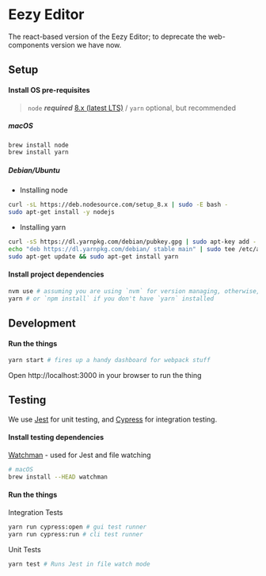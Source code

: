 # Eezy Editor

The react-based version of the Eezy Editor; to deprecate the web-components version we have now.

## Setup

#### Install OS pre-requisites

> `node` ***required*** [8.x (latest LTS)](https://github.com/nodejs/Release#release-schedule) / `yarn` optional, but recommended

##### macOS

```sh
brew install node
brew install yarn
```

##### Debian/Ubuntu

- Installing node

```sh
curl -sL https://deb.nodesource.com/setup_8.x | sudo -E bash -
sudo apt-get install -y nodejs
```

- Installing yarn

```sh
curl -sS https://dl.yarnpkg.com/debian/pubkey.gpg | sudo apt-key add -
echo "deb https://dl.yarnpkg.com/debian/ stable main" | sudo tee /etc/apt/sources.list.d/yarn.list
sudo apt-get update && sudo apt-get install yarn
```

#### Install project dependencies

```sh
nvm use # assuming you are using `nvm` for version managing, otherwise, make sure you are using `node-8.x`
yarn # or `npm install` if you don't have `yarn` installed
```

## Development

#### Run the things

```sh
yarn start # fires up a handy dashboard for webpack stuff
```

Open http://localhost:3000 in your browser to run the thing

## Testing

We use [Jest](https://facebook.github.io/jest/docs/en/tutorial-react.html) for unit testing, and [Cypress](https://cypress.io) for integration testing.

#### Install testing dependencies

[Watchman](https://facebook.github.io/watchman/docs/install.html) - used for Jest and file watching

```sh
# macOS
brew install --HEAD watchman
```

#### Run the things

Integration Tests

```sh
yarn run cypress:open # gui test runner
yarn run cypress:run # cli test runner
```

Unit Tests

```sh
yarn test # Runs Jest in file watch mode
```
